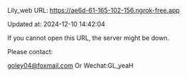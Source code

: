 Lily_web URL: https://ae6d-61-165-102-156.ngrok-free.app

Updated at: 2024-12-10 14:42:04

If you cannot open this URL, the server might be down.

Please contact: 

goley04@foxmail.com Or Wechat:GL_yeaH
